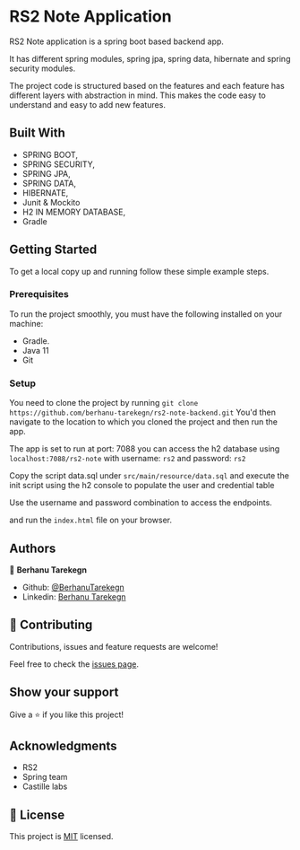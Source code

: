 # RS2 Note Application
RS2 Note application is a spring boot based backend app. 

It has different spring modules, spring jpa, spring data, hibernate and spring security modules. 

The project code is structured based on the features and each feature has different layers with abstraction in mind. This makes the code easy to understand and easy to add new features.

## Built With

- SPRING BOOT,
- SPRING SECURITY,
- SPRING JPA,
- SPRING DATA,
- HIBERNATE,
- Junit & Mockito
- H2 IN MEMORY DATABASE,
- Gradle

## Getting Started

To get a local copy up and running follow these simple example steps.

### Prerequisites
To run the project smoothly, you must have the following installed on your machine:

- Gradle.
- Java 11
- Git

### Setup
You need to clone the project by running `git clone https://github.com/berhanu-tarekegn/rs2-note-backend.git` You'd then navigate to the location to which you cloned the project and then run the app. 

The app is set to run at port: 7088
you can access the h2 database using `localhost:7088/rs2-note` with username: `rs2` and password: `rs2`

Copy the script data.sql under `src/main/resource/data.sql` and execute the init script using the h2 console to populate the user and credential table

Use the username and password combination to access the endpoints.

and run the `index.html` file on your browser.

## Authors

👤 **Berhanu Tarekegn**

- Github: [@BerhanuTarekegn](https://github.com/berhanu-tarekegn)
- Linkedin: [Berhanu Tarekegn](https://www.linkedin.com/in/berhanu-tarekegn-687367123/)

## 🤝 Contributing

Contributions, issues and feature requests are welcome!

Feel free to check the [issues page](issues/).

## Show your support

Give a ⭐️ if you like this project!

## Acknowledgments

- RS2
- Spring team
- Castille labs 

## 📝 License

This project is [MIT](lic.url) licensed.
